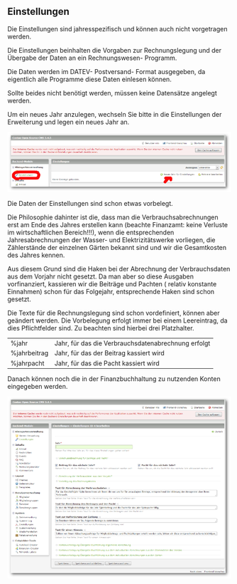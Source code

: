 ## Einstellungen

Die Einstellungen sind jahresspezifisch und können auch nicht vorgetragen werden.

Die Einstellungen beinhalten die Vorgaben zur Rechnungslegung und der Übergabe der Daten an ein Rechnungswesen- Programm.

Die Daten werden im DATEV- Postversand- Format ausgegeben, da eigentlich alle Programme diese Daten einlesen können.

Sollte beides nicht benötigt werden, müssen keine Datensätze angelegt werden.

Um ein neues Jahr anzulegen, wechseln Sie bitte in die Einstellungen der Erweiterung und legen ein neues Jahr an.

![](img/setup01.png)

Die Daten der Einstellungen sind schon etwas vorbelegt. 

Die Philosophie dahinter ist die, dass man die Verbrauchsabrechnungen erst am Ende des Jahres erstellen kann (beachte Finanzamt: 
keine Verluste im wirtschaftlichen Bereich!!!), wenn die entsprechenden Jahresabrechnungen der Wasser- und Elektrizitätswerke vorliegen, die Zählerstände der einzelnen Gärten bekannt sind und wir die Gesamtkosten des Jahres kennen. 

Aus diesem Grund sind die Haken bei der Abrechnung der Verbrauchsdaten aus dem Vorjahr nicht gesetzt. Da man aber so diese Ausgaben vorfinanziert, kassieren wir die Beiträge und Pachten ( relativ konstante Einnahmen) schon für das Folgejahr, entsprechende Haken sind schon gesetzt.

Die Texte für die Rechnungslegung sind schon vordefiniert, können aber geändert werden. Die Vorbelegung erfolgt immer bei einem Leereintrag, da dies Pflichtfelder sind. Zu beachten sind hierbei drei Platzhalter.

<table>
	<tr>
		<td> %jahr </td>
		<td> Jahr, für das die Verbrauchsdatenabrechnung erfolgt </td>
	</tr>
	<tr>
		<td> %jahrbeitrag </td>
		<td> Jahr, für das der Beitrag kassiert wird </td>
	</tr>
	<tr>
		<td> %jahrpacht </td>
		<td> Jahr, für das die Pacht kassiert wird</td>
	</tr>
</table>

Danach können noch die in der Finanzbuchhaltung zu nutzenden Konten eingegeben werden.

![](img/setup02.png)  